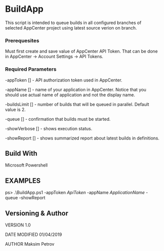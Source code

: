 # BuildApp

This script is intended to queue builds in all configured branches of selected AppCenter project using latest source verion on branch.

### Prerequesites

Must first create and save value of AppCenter API Token. That can be done in AppCenter -> Account Settings -> API Tokens.

### Required Parameters

-appToken [<string>] - API authorization token used in AppCenter.

-appName [<string>] - name of your application in AppCenter. Notice that you should use actual name of application and not the display name.

-buildsLimit [<int>] - number of builds that will be queued in parallel. Default value is 2.

-queue [<switchParameter>] - confirmation that builds must be started.

-showVerbose [<switchParameter>] - shows execution status.

-showReport [<switchParameter>] - shows summarized report about latest builds in definitions.

## Build With

Microsoft Powershell

## EXAMPLES

ps> .\BuildApp.ps1 -appToken *ApiToken* -appName *ApplicationName* -queue -showReport

## Versioning & Author

VERSION
1.0

DATE MODIFIED
01/04/2019

AUTHOR
Maksim Petrov

